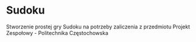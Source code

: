 # Sudoku
Stworzenie prostej gry Sudoku na potrzeby zaliczenia z przedmiotu Projekt Zespołowy - Politechnika Częstochowska
